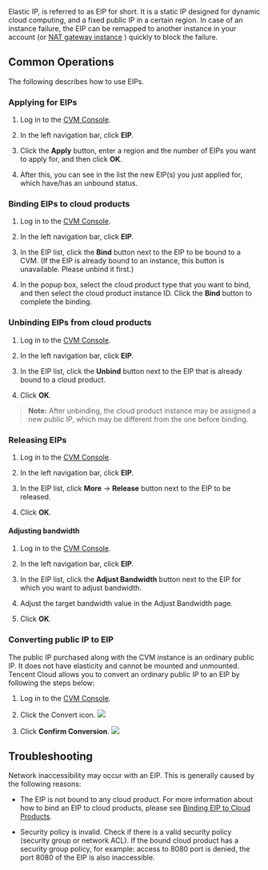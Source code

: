 Elastic IP, is referred to as ElP for short. It is a static IP designed for dynamic cloud computing, and a fixed public IP in a certain region. In case of an instance failure, the EIP can be remapped to another instance in your account (or [NAT gateway instance](/doc/product/215/%E7%BD%91%E5%85%B3#2.-nat.E7.BD.91.E5.85.B3) ) quickly to block the failure.


## Common Operations
The following describes how to use EIPs.

### Applying for EIPs 

 1. Log in to the [CVM Console](https://console.cloud.tencent.com/cvm).
	
 2. In the left navigation bar, click **EIP**.

 3. Click the **Apply** button, enter a region and the number of EIPs you want to apply for, and then click **OK**.

 4. After this, you can see in the list the new EIP(s) you just applied for, which have/has an unbound status.

<span id = "jump2">  </span>
### Binding EIPs to cloud products

 1. Log in to the [CVM Console](https://console.cloud.tencent.com/cvm).

 2. In the left navigation bar, click **EIP**.

 3. In the EIP list, click the **Bind** button next to the EIP to be bound to a CVM. (If the EIP is already bound to an instance, this button is unavailable. Please unbind it first.)
	
 4. In the popup box, select the cloud product type that you want to bind, and then select the cloud product instance ID. Click the **Bind** button to complete the binding.

### Unbinding EIPs from cloud products

 1. Log in to the [CVM Console](https://console.cloud.tencent.com/cvm).

 2. In the left navigation bar, click **EIP**.

 3. In the EIP list, click the **Unbind** button next to the EIP that is already bound to a cloud product.

 4. Click **OK**.
 
> **Note:**
> After unbinding, the cloud product instance may be assigned a new public IP, which may be different from the one before binding.

<span id = "jump">  </span>
### Releasing EIPs
 1. Log in to the [CVM Console](https://console.cloud.tencent.com/cvm).

 2. In the left navigation bar, click **EIP**.

 3. In the EIP list, click **More** -> **Release** button next to the EIP to be released.

 4. Click **OK**.


#### Adjusting bandwidth
 1. Log in to the [CVM Console](https://console.cloud.tencent.com/cvm).

 2. In the left navigation bar, click **EIP**.

 3. In the EIP list, click the **Adjust Bandwidth** button next to the EIP for which you want to adjust bandwidth.

 4. Adjust the target bandwidth value in the Adjust Bandwidth page.
 
 5. Click **OK**.

### Converting public IP to EIP
The public IP purchased along with the CVM instance is an ordinary public IP. It does not have elasticity and cannot be mounted and unmounted. Tencent Cloud allows you to convert an ordinary public IP to an EIP by following the steps below:

 1. Log in to the [CVM Console](https://console.cloud.tencent.com/cvm).

 2. Click the Convert icon.
![](https://main.qcloudimg.com/raw/0098c10f4ff4102ecabcc6939f184a8d.png)
 3. Click **Confirm Conversion**.
![](https://main.qcloudimg.com/raw/f4504842261b8b72f6952d1dcf95aa26.png)


## Troubleshooting
Network inaccessibility may occur with an EIP. This is generally caused by the following reasons: 

- The EIP is not bound to any cloud product. For more information about how to bind an EIP to cloud products, please see [Binding EIP to Cloud Products](#jump2).

- Security policy is invalid. Check if there is a valid security policy (security group or network ACL). If the bound cloud product has a security group policy, for example: access to 8080 port is denied, the port 8080 of the EIP is also inaccessible.


